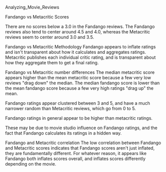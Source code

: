 Analyzing_Movie_Reviews

Fandango vs Metacritic Scores

There are no scores below a 3.0 in the Fandango reviews. The Fandango reviews also tend to center around 4.5 and 4.0, whereas the Metacritic reviews seem to center around 3.0 and 3.5.

Fandango vs Metacritic Methodology
Fandango appears to inflate ratings and isn't transparent about how it calculates and aggregates ratings. Metacritic publishes each individual critic rating, and is transparent about how they aggregate them to get a final rating.

Fandango vs Metacritic number differences
The median metacritic score appears higher than the mean metacritic score because a few very low reviews "drag down" the median. The median fandango score is lower than the mean fandango score because a few very high ratings "drag up" the mean.

Fandango ratings appear clustered between 3 and 5, and have a much narrower random than Metacritic reviews, which go from 0 to 5.

Fandango ratings in general appear to be higher than metacritic ratings.

These may be due to movie studio influence on Fandango ratings, and the fact that Fandango calculates its ratings in a hidden way.

Fandango and Metacritic correlation
The low correlation between Fandango and Metacritic scores indicates that Fandango scores aren't just inflated, they are fundamentally different. For whatever reason, it appears like Fandango both inflates scores overall, and inflates scores differently depending on the movie.
